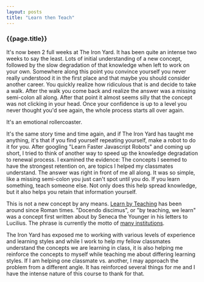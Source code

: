 ```yaml
---
layout: posts
title: "Learn then Teach"
---
```


### {{page.title}}

It's now been 2 full weeks at The Iron Yard. It has been quite an intense two
weeks to say the least. Lots of initial understanding of a new concept, followed by the slow
degradation of that knowledge when left to work on your own. Somewhere along
this point you convince yourself you never really understood it in the first place and that maybe
you should consider another career. You quickly realize how ridiculous that is
and decide to take a walk. After the walk you come back and realize the answer
was a missing semi-colon all along. After that point it almost seems silly that
the concept was not clicking in your head. Once your confidence is up to a level
you never thought you'd see again, the whole process starts all over again.

It's an emotional rollercoaster.

It's the same story time and time again, and if The Iron Yard has taught me
anything, it's that if you find yourself repeating yourself, make a robot to do
it for you. After googling "Learn Faster Javascript Robots" and coming up short,
I tried to think of another way to speed up the knowledge degradation to renewal
process. I examined the evidence: The concepts I seemed to have the strongest
retention on, are topics I helped my classmates understand. The answer was right
in front of me all along. It was so simple, like a missing semi-colon you just
can't spot until you do. If you learn something, teach someone else. Not only
does this help spread knowledge, but it also helps you retain that information
yourself.

This is not a new concept by any means. [Learn by Teaching](http://en.wikipedia.org/wiki/Learning_by_teaching)
has been around since Roman times. "Docendo discimus", or "by teaching, we learn"
was a concept first written about by Seneca the Younger in his letters to Lucilius.
The phrase is currently the motto of [many institutions](http://en.wikipedia.org/wiki/Docendo_discimus).

The Iron Yard has exposed me to working with various levels of experience and
learning styles and while I work to help my fellow classmates understand the
concepts we are learning in class, it is also helping me reinforce the concepts
to myself while teaching me about differing learning styles. If I am helping one classmate
vs. another, I may approach the problem from a different angle. It has reinforced
several things for me and I have the intense nature of this course to thank for
that.
